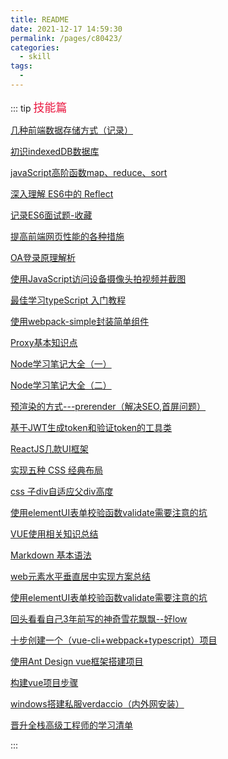 ```yaml
---
title: README
date: 2021-12-17 14:59:30
permalink: /pages/c80423/
categories:
  - skill
tags:
  - 
---
```


::: tip <font face="微软雅黑" color="#ea163f" size="4">技能篇</font>

[几种前端数据存储方式（记录）](/skill/)<br/>

[初识indexedDB数据库](/exist/)<br/>

[javaScript高阶函数map、reduce、sort](/readList/)<br/>

[深入理解 ES6中的 Reflect](/skill/)<br/>

[记录ES6面试题-收藏](/skill/)<br/>

[提高前端网页性能的各种措施](/skill/)<br/>

[OA登录原理解析](/skill/)<br/>

[使用JavaScript访问设备摄像头拍视频并截图](/skill/)<br/>

[最佳学习typeScript 入门教程](/skill/)<br/>

[使用webpack-simple封装简单组件](/skill/)<br/>

[Proxy基本知识点](/skill/)<br/>

[Node学习笔记大全（一）](/skill/)<br/>

[Node学习笔记大全（二）](/skill/)<br/>

[预渲染的方式---prerender（解决SEO,首屏问题）](/skill/)<br/>

[基于JWT生成token和验证token的工具类](/skill/)<br/>

[ReactJS几款UI框架](/skill/)<br/>

[实现五种 CSS 经典布局](/skill/)<br/>

[css 子div自适应父div高度](/skill/)<br/>

[使用elementUI表单校验函数validate需要注意的坑](/skill/)<br/>

[VUE使用相关知识总结](/skill/)<br/>

[Markdown 基本语法](/skill/)<br/>

[web元素水平垂直居中实现方案总结](/skill/)<br/>

[使用elementUI表单校验函数validate需要注意的坑](/skill/)<br/>

[回头看看自己3年前写的神奇雪花飘飘--好low](/skill/)<br/>

[十步创建一个（vue-cli+webpack+typescript）项目](/skill/)<br/>

[使用Ant Design vue框架搭建项目](/skill/)<br/>

[构建vue项目步骤](/skill/)<br/>

[windows搭建私服verdaccio（内外网安装）](/skill/)<br/>

[晋升全栈高级工程师的学习清单](/skill/)<br/>

:::  